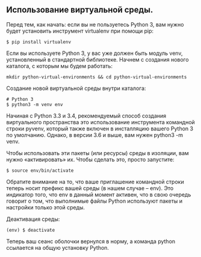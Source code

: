 ## Использование виртуальной среды.
Перед тем, как начать: если вы не пользуетесь Python 3, вам нужно будет установить инструмент virtualenv при помощи pip:

```
$ pip install virtualenv
```
Если вы используете Python 3, у вас уже должен быть модуль venv, установленный в стандартной библиотеке.
Начнем с создания нового каталога, с которым мы будем работать:
```
mkdir python-virtual-environments && cd python-virtual-environments

```
Создание новой виртуальной среды внутри каталога:
```
# Python 3
$ python3 -m venv env
```
Начиная с Python 3.3 и 3.4, рекомендуемый способ создания виртуального пространства 
это использование инструмента командной строки pyvenv, который также включен в инсталляцию вашего Python 3 по умолчанию. 
Однако, в версии 3.6 и выше, вам нужен python3 -m venv.


Чтобы использовать эти пакеты (или ресурсы) среды в изоляции, вам нужно «активировать» их.
Чтобы сделать это, просто запустите:
```
$ source env/bin/activate

```
Обратите внимание на то, что ваше приглашение командной строки теперь носит префикс вашей среды (в нашем случае – env). 
Это индикатор того, что env в данный момент активен, что в свою очередь говорит о том,
что выполнимые файлы Python используют пакеты и настройки только этой среды.

Деактивация среды:
```
(env) $ deactivate

```
Теперь ваш сеанс оболочки вернулся в норму, а команда python ссылается на общую установку Python. 

